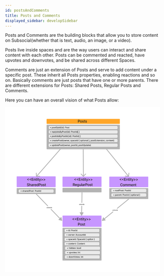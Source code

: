 ```yaml
---
id: postsAndComments
title: Posts and Comments
displayed_sidebar: developSidebar
---
```


Posts and Comments are the building blocks that allow you to store content on Subsocial(whether that is text, audio, an image, or a video).

Posts live inside spaces and are the way users can interact and share content with each other. Posts can be commented and reacted, have upvotes and downvotes, and be shared across different Spaces.

Comments are just an extension of Posts and serve to add content under a specific post. These inherit all Posts properties, enabling reactions and so on. Basically comments are just posts that have one or more parents.
There are different extensions for Posts: Shared Posts, Regular Posts and Comments.

Here you can have an overall vision of what Posts allow:

![PostsAndComments-UML](../../../static/img/uml-diagram/postsAndComments.png)
